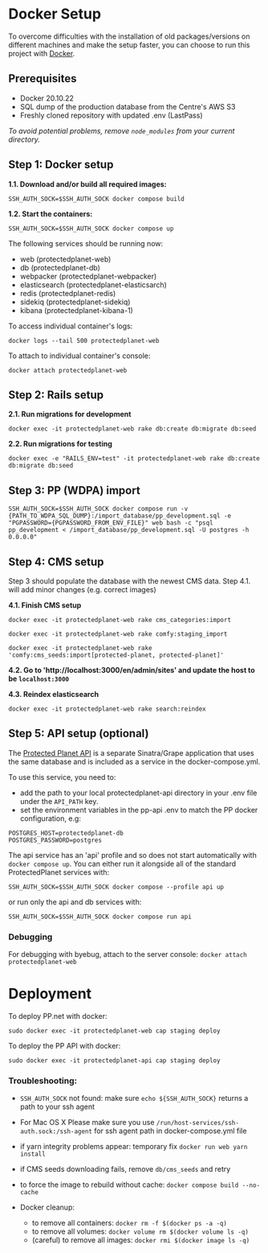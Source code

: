 # Docker Setup

To overcome difficulties with the installation of old packages/versions on different machines and make the setup faster, you can choose to run this project with [Docker](https://docs.docker.com/get-docker/).

## Prerequisites
- Docker 20.10.22
- SQL dump of the production database from the Centre's AWS S3
- Freshly cloned repository with updated .env (LastPass)
 
_To avoid potential problems, remove `node_modules` from your current directory._
  

## Step 1: Docker setup
**1.1. Download and/or build all required images:**

```
SSH_AUTH_SOCK=$SSH_AUTH_SOCK docker compose build
```

**1.2. Start the containers:**

```
SSH_AUTH_SOCK=$SSH_AUTH_SOCK docker compose up
```

The following services should be running now:
- web (protectedplanet-web)
- db (protectedplanet-db)
- webpacker (protectedplanet-webpacker)
- elasticsearch (protectedplanet-elasticsarch)
- redis (protectedplanet-redis)
- sidekiq (protectedplanet-sidekiq)
- kibana (protectedplanet-kibana-1)

To access individual container's logs:

`docker logs --tail 500 protectedplanet-web`

To attach to individual container's console:

`docker attach protectedplanet-web`

## Step 2: Rails setup
**2.1. Run migrations for development**

```
docker exec -it protectedplanet-web rake db:create db:migrate db:seed
```

**2.2. Run migrations for testing**

```
docker exec -e "RAILS_ENV=test" -it protectedplanet-web rake db:create db:migrate db:seed
```

## Step 3: PP (WDPA) import
```
SSH_AUTH_SOCK=$SSH_AUTH_SOCK docker compose run -v {PATH_TO_WDPA_SQL_DUMP}:/import_database/pp_development.sql -e "PGPASSWORD={PGPASSWORD_FROM_ENV_FILE}" web bash -c "psql pp_development < /import_database/pp_development.sql -U postgres -h 0.0.0.0"
```

## Step 4: CMS setup
Step 3 should populate the database with the newest CMS data. Step 4.1. will add minor changes (e.g. correct images)

**4.1. Finish CMS setup**

```
docker exec -it protectedplanet-web rake cms_categories:import

docker exec -it protectedplanet-web rake comfy:staging_import

docker exec -it protectedplanet-web rake 'comfy:cms_seeds:import[protected-planet, protected-planet]'
```

**4.2.  Go to 'http://localhost:3000/en/admin/sites' and update the host to be `localhost:3000`**

**4.3. Reindex elasticsearch**

```
docker exec -it protectedplanet-web rake search:reindex
```

## Step 5: API setup (optional)
The [Protected Planet API](https://github.com/unepwcmc/protectedplanet-api) is a separate Sinatra/Grape application that uses the same database and is included as a service in the docker-compose.yml.

To use this service, you need to:
- add the path to your local protectedplanet-api directory in your .env file under the `API_PATH` key.
- set the environment variables in the pp-api .env to match the PP docker configuration, e.g:
```
POSTGRES_HOST=protectedplanet-db
POSTGRES_PASSWORD=postgres
```

The api service has an 'api' profile and so does not start automatically with `docker compose up`. You can either run it alongside all of the standard ProtectedPlanet services with:
```
SSH_AUTH_SOCK=$SSH_AUTH_SOCK docker compose --profile api up
```
or run only the api and db services with:
```
SSH_AUTH_SOCK=$SSH_AUTH_SOCK docker compose run api
```

### Debugging
For debugging with byebug, attach to the server console:
`docker attach protectedplanet-web`


# Deployment
To deploy PP.net with docker:

```
sudo docker exec -it protectedplanet-web cap staging deploy
```

To deploy the PP API with docker:
```
sudo docker exec -it protectedplanet-api cap staging deploy
```

### Troubleshooting:
- `SSH_AUTH_SOCK` not found: make sure `echo ${SSH_AUTH_SOCK}` returns a path to your ssh agent

- For Mac OS X Please make sure you use `/run/host-services/ssh-auth.sock:/ssh-agent` for ssh agent path in docker-compose.yml file

- if yarn integrity problems appear: temporary fix `docker run web yarn install`

- if CMS seeds downloading fails, remove `db/cms_seeds` and retry

- to force the image to rebuild without cache: `docker compose build --no-cache`

- Docker cleanup:
  - to remove all containers: `docker rm -f $(docker ps -a -q)`
  - to remove all volumes: `docker volume rm $(docker volume ls -q)`
  - (careful) to remove all images: `docker rmi $(docker image ls -q)`

  